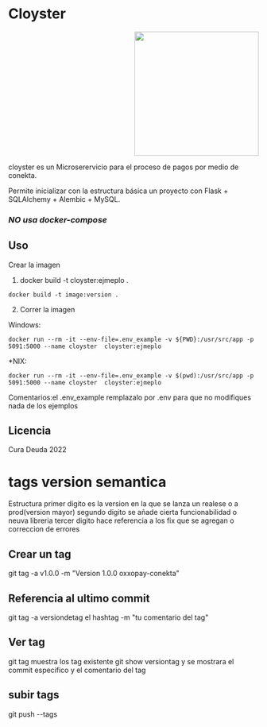 # Cloyster

<div style="text-align:right"><img src="https://img.pokemondb.net/artwork/vector/large/cloyster.png" width="250"/></div>

cloyster es un Microserervicio para el proceso de pagos por medio de conekta.

Permite inicializar con la estructura básica un proyecto con Flask + SQLAlchemy + Alembic + MySQL.

### *NO usa docker-compose*

## Uso
Crear la imagen
1. docker build -t cloyster:ejmeplo .
```shell
docker build -t image:version .
```
2. Correr la imagen

Windows:
```
docker run --rm -it --env-file=.env_example -v ${PWD}:/usr/src/app -p 5091:5000 --name cloyster  cloyster:ejmeplo
```
*NIX:
```
docker run --rm -it --env-file=.env_example -v $(pwd):/usr/src/app -p 5091:5000 --name cloyster  cloyster:ejmeplo
```
Comentarios:el .env_example remplazalo por .env para que no modifiques nada de los ejemplos
## Licencia

Cura Deuda 2022

# tags version semantica
Estructura
primer digito es la version en la que se lanza un realese o a prod(version mayor)
segundo digito se añade cierta funcionabilidad o neuva libreria
tercer digito hace referencia a los fix que se agregan o correccion de errores
## Crear un tag 
git tag  -a v1.0.0 -m "Version 1.0.0 oxxopay-conekta"
## Referencia al ultimo  commit
 git tag -a versiondetag el hashtag -m "tu comentario del tag"
## Ver tag
git tag muestra los tag existente
git show versiontag y se mostrara el commit especifico y el comentario del tag
## subir tags 
git push --tags

##
